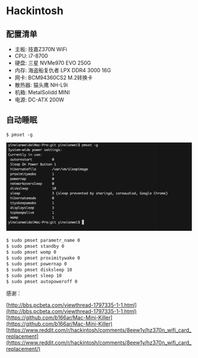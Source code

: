 # Hackintosh


## 配置清单

- 主板: 技嘉Z370N WiFi
- CPU: i7-8700
- 硬盘: 三星 NVMe970 EVO 250G
- 内存: 海盗船复仇者 LPX DDR4 3000 16G
- 网卡: BCM94360CS2 M.2转换卡
- 散热器:  猫头鹰 NH-L9i
- 机箱: MetalSolidd MINI
- 电源: DC-ATX 200W


## 自动睡眠

```shell
$ pmset -g
```

![](WechatIMG6.png)

```shell
$ sudo pmset parametr_name 0
$ sudo pmset standby 0
$ sudo pmset womp 0
$ sudo pmset proximitywake 0
$ sudo pmset powernap 0
$ sudo pmset disksleep 10
$ sudo pmset sleep 10
$ sudo pmset autopoweroff 0
```


感谢： 

[http://bbs.pcbeta.com/viewthread-1797335-1-1.html](http://bbs.pcbeta.com/viewthread-1797335-1-1.html)   
[https://github.com/b166ar/Mac-Mini-Killer](https://github.com/b166ar/Mac-Mini-Killer)   
[https://www.reddit.com/r/hackintosh/comments/8eew1y/hz370n_wifi_card_replacement](https://www.reddit.com/r/hackintosh/comments/8eew1y/hz370n_wifi_card_replacement/)   

